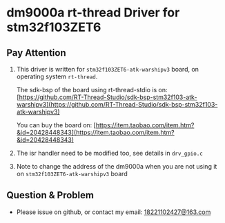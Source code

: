 # dm9000a rt-thread Driver for stm32f103ZET6 

## Pay Attention

1. This driver is written for `stm32f103ZET6-atk-warshipv3` board, 
on operating system `rt-thread`.

    The sdk-bsp of the board using rt-thread-stdio is on:
    [https://github.com/RT-Thread-Studio/sdk-bsp-stm32f103-atk-warshipv3](https://github.com/RT-Thread-Studio/sdk-bsp-stm32f103-atk-warshipv3)

    You can buy the board on:
    [https://item.taobao.com/item.htm?&id=20428448343](https://item.taobao.com/item.htm?&id=20428448343)

2. The isr handler need to be modified too, see details in `drv_gpio.c`

3. Note to change the address of the dm9000a when you are not using it on `stm32f103ZET6-atk-warshipv3` board

## Question & Problem

- Please issue on github, or contact my email: 18221102427@163.com